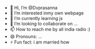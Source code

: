 - 👋 Hi, I’m @Dvprasanna
- 👀 I’m interested inmy own webpage
- 🌱 I’m currently learning js 
- 💞️ I’m looking to collaborate on ...
- 📫 How to reach me by all india radio :)
- 😄 Pronouns: ...
- ⚡ Fun fact: i am married how

<!---
Dvprasanna/Dvprasanna is a ✨ special ✨ repository because its `README.md` (this file) appears on your GitHub profile.
You can click the Preview link to take a look at your changes.
--->
